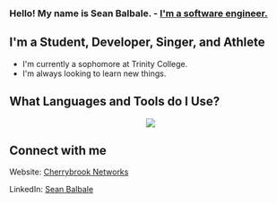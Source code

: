 ### Hello! My name is Sean Balbale. - [I'm a software engineer.](https://cherrybrooknetworks.dev)


## I'm a Student, Developer, Singer, and Athlete
- I'm currently a sophomore at Trinity College.
- I'm always looking to learn new things.

## What Languages and Tools do I Use?
<p align="center">
	<img src="https://skillicons.dev/icons?i=python,java,js,nodejs,react,next,html,css,tailwind,arduino,git,googlecloud,vscode" />
</p>

## Connect with me
Website: [Cherrybrook Networks](https://cherrybrooknetworks.dev)

LinkedIn: [Sean Balbale](https://www.linkedin.com/in/seanbalbale/)

